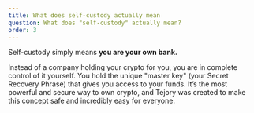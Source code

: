 ```yaml
---
title: What does self-custody actually mean
question: What does "self-custody" actually mean?
order: 3
---
```

Self-custody simply means **you are your own bank.**

Instead of a company holding your crypto for you, you are in complete control of it yourself. You hold the unique "master key" (your Secret Recovery Phrase) that gives you access to your funds. It’s the most powerful and secure way to own crypto, and Tejory was created to make this concept safe and incredibly easy for everyone.
